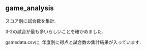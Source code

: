 ## game_analysis

スコア別に試合数を集計. 

3-2の試合が最も多いらしいことを確かめました. 

gamedata.csvに, 年度別に得点と試合数の集計結果が入っています.


